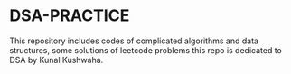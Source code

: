 # DSA-PRACTICE
This repository includes codes of complicated algorithms and data structures, some solutions of leetcode problems
this repo is dedicated to DSA by Kunal Kushwaha. 
